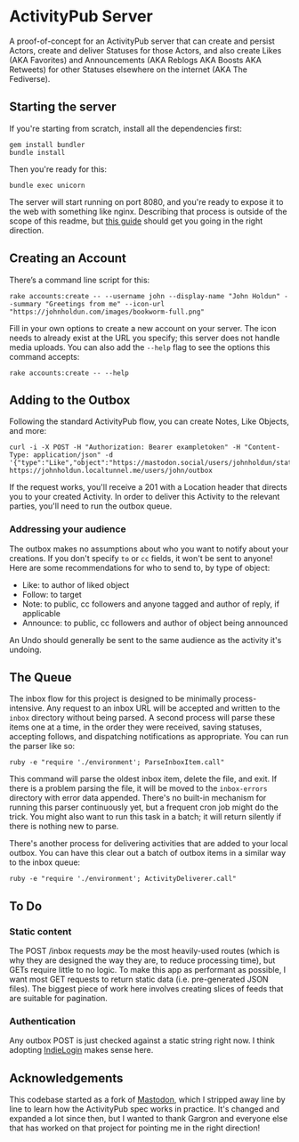 # ActivityPub Server

A proof-of-concept for an ActivityPub server that can create and persist Actors, create and deliver Statuses for those Actors, and also create Likes (AKA Favorites) and Announcements (AKA Reblogs AKA Boosts AKA Retweets) for other Statuses elsewhere on the internet (AKA The Fediverse).

## Starting the server

If you're starting from scratch, install all the dependencies first:

```
gem install bundler
bundle install
```

Then you're ready for this:

```
bundle exec unicorn
```

The server will start running on port 8080, and you're ready to expose it to the web with something like nginx. Describing that process is outside of the scope of this readme, but [this guide](https://www.digitalocean.com/community/tutorials/how-to-deploy-a-rails-app-with-unicorn-and-nginx-on-ubuntu-14-04#install-and-configure-nginx) should get you going in the right direction.

## Creating an Account

There’s a command line script for this:

```
rake accounts:create -- --username john --display-name "John Holdun" --summary "Greetings from me" --icon-url "https://johnholdun.com/images/bookworm-full.png"
```

Fill in your own options to create a new account on your server. The icon needs to already exist at the URL you specify; this server does not handle media uploads. You can also add the `--help` flag to see the options this command accepts:

```
rake accounts:create -- --help
```

## Adding to the Outbox

Following the standard ActivityPub flow, you can create Notes, Like Objects, and more:

```
curl -i -X POST -H "Authorization: Bearer exampletoken" -H "Content-Type: application/json" -d '{"type":"Like","object":"https://mastodon.social/users/johnholdun/statuses/1508775"}' https://johnholdun.localtunnel.me/users/john/outbox
```

If the request works, you'll receive a 201 with a Location header that directs you to your created Activity. In order to deliver this Activity to the relevant parties, you'll need to run the outbox queue.

### Addressing your audience

The outbox makes no assumptions about who you want to notify about your creations. If you don't specify `to` or `cc` fields, it won't be sent to anyone! Here are some recommendations for who to send to, by type of object:

- Like: to author of liked object
- Follow: to target
- Note: to public, cc followers and anyone tagged and author of reply, if applicable
- Announce: to public, cc followers and author of object being announced

An Undo should generally be sent to the same audience as the activity it's undoing.

## The Queue

The inbox flow for this project is designed to be minimally process-intensive. Any request to an inbox URL will be accepted and written to the `inbox` directory without being parsed. A second process will parse these items one at a time, in the order they were received, saving statuses, accepting follows, and dispatching notifications as appropriate. You can run the parser like so:

```
ruby -e "require './environment'; ParseInboxItem.call"
```

This command will parse the oldest inbox item, delete the file, and exit. If there is a problem parsing the file, it will be moved to the `inbox-errors` directory with error data appended. There's no built-in mechanism for running this parser continuously yet, but a frequent cron job might do the trick. You might also want to run this task in a batch; it will return silently if there is nothing new to parse.

There's another process for delivering activities that are added to your local outbox. You can have this clear out a batch of outbox items in a similar way to the inbox queue:

```
ruby -e "require './environment'; ActivityDeliverer.call"
```

## To Do

### Static content

The POST /inbox requests _may_ be the most heavily-used routes (which is why they are designed the way they are, to reduce processing time), but GETs require little to no logic. To make this app as performant as possible, I want most GET requests to return static data (i.e. pre-generated JSON files). The biggest piece of work here involves creating slices of feeds that are suitable for pagination.

### Authentication

Any outbox POST is just checked against a static string right now. I think adopting [IndieLogin](https://indielogin.com/) makes sense here.

## Acknowledgements

This codebase started as a fork of [Mastodon](https://github.com/tootsuite/mastodon/), which I stripped away line by line to learn how the ActivityPub spec works in practice. It's changed and expanded a lot since then, but I wanted to thank Gargron and everyone else that has worked on that project for pointing me in the right direction!
